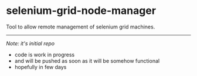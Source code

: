 selenium-grid-node-manager
=====================

Tool to allow remote management of selenium grid machines.

----
*Note: it's initial repo*
 - code is work in progress 
 - and will be pushed as soon as it will be somehow functional
 - hopefully in few days
